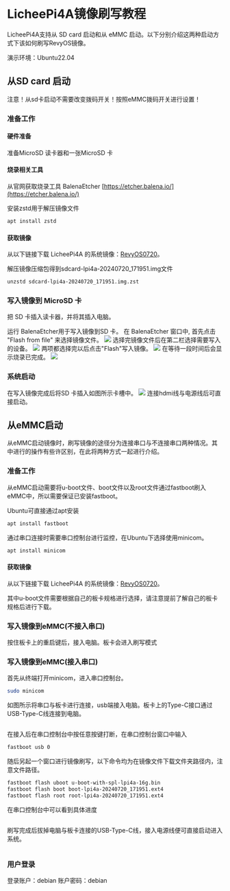 # LicheePi4A镜像刷写教程

LicheePi4A支持从 SD card 启动和从 eMMC 启动。以下分别介绍这两种启动方式下该如何刷写RevyOS镜像。

演示环境：Ubuntu22.04

## 从SD card 启动

注意！从sd卡启动不需要改变拨码开关！按照eMMC拨码开关进行设置！

### 准备工作

#### 硬件准备

准备MicroSD 读卡器和一张MicroSD 卡

#### 烧录相关工具

从官网获取烧录工具 BalenaEtcher [https://etcher.balena.io/](https://etcher.balena.io/)

安装zstd用于解压镜像文件

```bash
apt install zstd
```

#### 获取镜像

从以下链接下载 LicheePi4A 的系统镜像：[RevyOS0720](https://mirror.iscas.ac.cn/revyos/extra/images/lpi4a/20240720/)。

解压镜像压缩包得到sdcard-lpi4a-20240720_171951.img文件

```bash
unzstd sdcard-lpi4a-20240720_171951.img.zst
```

### 写入镜像到 MicroSD 卡

把 SD 卡插入读卡器，并将其插入电脑。

运行 BalenaEtcher用于写入镜像到SD 卡。
在 BalenaEtcher 窗口中, 首先点击 "Flash from file" 来选择镜像文件。
![](./image%20for%20flash/lpi4a1.png)
选择完镜像文件后在第二栏选择需要写入的设备。
![](./image%20for%20flash/lpi4a2.png)
两项都选择完以后点击"Flash"写入镜像。
![](./image%20for%20flash/lpi4a3.png)
在等待一段时间后会显示烧录已完成。
![](./image%20for%20flash/lpi4a4.png)

### 系统启动

在写入镜像完成后将SD 卡插入如图所示卡槽中。
![](./image%20for%20flash/lpi4a5.png)
连接hdmi线与电源线后可直接启动。

## 从eMMC启动

从eMMC启动镜像时，刷写镜像的途径分为连接串口与不连接串口两种情况。其中进行的操作有些许区别，在此将两种方式一起进行介绍。

### 准备工作

从eMMC启动需要将u-boot文件、boot文件以及root文件通过fastboot刷入eMMC中，所以需要保证已安装fastboot。

Ubuntu可直接通过apt安装

```bash
apt install fastboot 
```

通过串口连接时需要串口控制台进行监控，在Ubuntu下选择使用minicom。

```bash
apt install minicom
```

#### 获取镜像

从以下链接下载 LicheePi4A 的系统镜像：[RevyOS0720](https://mirror.iscas.ac.cn/revyos/extra/images/lpi4a/20240720/)。

其中u-boot文件需要根据自己的板卡规格进行选择，请注意提前了解自己的板卡规格后进行下载。

### 写入镜像到eMMC(不接入串口)

按住板卡上的重启键后，接入电脑。板卡会进入刷写模式

### 写入镜像到eMMC(接入串口)

首先从终端打开minicom，进入串口控制台。

```bash
sudo minicom
```

如图所示将串口与板卡进行连接，usb端接入电脑。板卡上的Type-C接口通过USB-Type-C线连接到电脑。

![]()

在接入后在串口控制台中按任意按键打断，在串口控制台窗口中输入

```bash
fastboot usb 0
```

随后另起一个窗口进行镜像刷写，以下命令均为在镜像文件下载文件夹路径内，注意文件路径。

```bash
fastboot flash uboot u-boot-with-spl-lpi4a-16g.bin
fastboot flash boot boot-lpi4a-20240720_171951.ext4
fastboot flash root root-lpi4a-20240720_171951.ext4
```

在串口控制台中可以看到具体进度

![]()

刷写完成后拔掉电脑与板卡连接的USB-Type-C线，接入电源线便可直接启动进入系统。

![]()

### 用户登录

登录账户：debian
账户密码：debian

